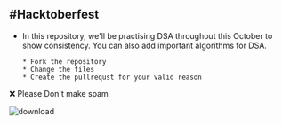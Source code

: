 
#Hacktoberfest
---------------------------------------------------------------------------------------------------------------------------------------------------------

* In this repository, we'll be practising DSA throughout this October to show consistency. You can also add important algorithms for DSA.

      * Fork the repository 
      * Change the files
      * Create the pullrequst for your valid reason
      
 ❌ Please Don't make spam 
 
 
![download](https://user-images.githubusercontent.com/81232337/195858846-9ac57d0b-5f36-4f3f-beb0-3ea925618d26.jpg)
